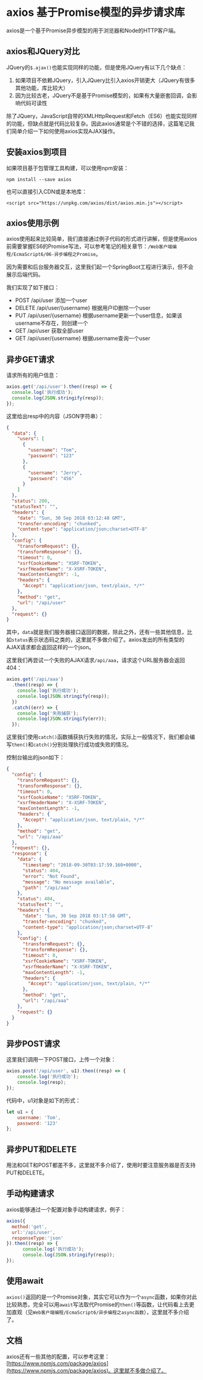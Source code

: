 # axios 基于Promise模型的异步请求库

axios是一个基于Promise异步模型的用于浏览器和Node的HTTP客户端。

## axios和JQuery对比

JQuery的`$.ajax()`也能实现同样的功能，但是使用JQuery有以下几个缺点：

1. 如果项目不依赖JQuery，引入JQuery比引入axios开销更大（JQuery有很多其他功能，库比较大）
2. 因为比较古老，JQuery不是基于Promise模型的，如果有大量嵌套回调，会影响代码可读性

除了JQuery，JavaScript自带的XMLHttpRequest和Fetch（ES6）也能实现同样的功能，但缺点就是代码比较复杂。因此axios通常是个不错的选择，这篇笔记我们简单介绍一下如何使用axios实现AJAX操作。

## 安装axios到项目

如果项目基于包管理工具构建，可以使用npm安装：
```
npm install --save axios
```

也可以直接引入CDN或是本地库：
```
<script src="https://unpkg.com/axios/dist/axios.min.js"></script>
```

## axios使用示例

axios使用起来比较简单，我们直接通过例子代码的形式进行讲解，但是使用axios前需要掌握ES6的Promise写法，可以参考笔记的相关章节：`/Web客户端编程/EcmaScript6/06-异步编程之Promise`。

因为需要和后台服务器交互，这里我们起一个SpringBoot工程进行演示，但不会展示后端代码。

我们实现了如下接口：

* POST /api/user 添加一个user
* DELETE /api/user/{username} 根据用户ID删除一个user
* PUT /api/user/{username} 根据username更新一个user信息，如果该username不存在，则创建一个
* GET /api/user 获取全部user
* GET /api/user/{username} 根据username查询一个user

## 异步GET请求

请求所有的用户信息：

```javascript
axios.get('/api/user').then((resp) => {
  console.log('执行成功');
  console.log(JSON.stringify(resp));
});
```

这里给出resp中的内容（JSON字符串）：
```json
{
  "data": {
	"users": [
	  {
		"username": "Tom",
		"password": "123"
	  },
	  {
		"username": "Jerry",
		"password": "456"
	  }
	]
  },
  "status": 200,
  "statusText": "",
  "headers": {
	"date": "Sun, 30 Sep 2018 03:12:48 GMT",
	"transfer-encoding": "chunked",
	"content-type": "application/json;charset=UTF-8"
  },
  "config": {
	"transformRequest": {},
	"transformResponse": {},
	"timeout": 0,
	"xsrfCookieName": "XSRF-TOKEN",
	"xsrfHeaderName": "X-XSRF-TOKEN",
	"maxContentLength": -1,
	"headers": {
	  "Accept": "application/json, text/plain, */*"
	},
	"method": "get",
	"url": "/api/user"
  },
  "request": {}
}
```

其中，`data`就是我们服务器接口返回的数据，除此之外，还有一些其他信息，比如`status`表示状态码之类的，这里就不多做介绍了。axios发出的所有类型的AJAX请求都会返回这样的一个json。

这里我们再尝试一个失败的AJAX请求`/api/aaa`，请求这个URL服务器会返回404：

```javascript
axios.get('/api/aaa')
  .then((resp) => {
    console.log('执行成功');
    console.log(JSON.stringify(resp));
  })
  .catch((err) => {
    console.log('失败捕获');
    console.log(JSON.stringify(err));
  });
```

这里我们使用`catch()`函数捕获执行失败的情况，实际上一般情况下，我们都会编写`then()`和`catch()`分别处理执行成功或失败的情况。

控制台输出的json如下：
```json
{
  "config": {
	"transformRequest": {},
	"transformResponse": {},
	"timeout": 0,
	"xsrfCookieName": "XSRF-TOKEN",
	"xsrfHeaderName": "X-XSRF-TOKEN",
	"maxContentLength": -1,
	"headers": {
	  "Accept": "application/json, text/plain, */*"
	},
	"method": "get",
	"url": "/api/aaa"
  },
  "request": {},
  "response": {
	"data": {
	  "timestamp": "2018-09-30T03:17:59.160+0000",
	  "status": 404,
	  "error": "Not Found",
	  "message": "No message available",
	  "path": "/api/aaa"
	},
	"status": 404,
	"statusText": "",
	"headers": {
	  "date": "Sun, 30 Sep 2018 03:17:58 GMT",
	  "transfer-encoding": "chunked",
	  "content-type": "application/json;charset=UTF-8"
	},
	"config": {
	  "transformRequest": {},
	  "transformResponse": {},
	  "timeout": 0,
	  "xsrfCookieName": "XSRF-TOKEN",
	  "xsrfHeaderName": "X-XSRF-TOKEN",
	  "maxContentLength": -1,
	  "headers": {
		"Accept": "application/json, text/plain, */*"
	  },
	  "method": "get",
	  "url": "/api/aaa"
	},
	"request": {}
  }
}
```

## 异步POST请求

这里我们调用一下POST接口，上传一个对象：

```javascript
axios.post('/api/user', u1).then((resp) => {
	console.log('执行成功');
	console.log(resp);
});
```

代码中，u1对象是如下的形式：
```javascript
let u1 = {
	username: 'Tom',
	password: '123'
};
```

## 异步PUT和DELETE

用法和GET和POST都差不多，这里就不多介绍了，使用时要注意服务器是否支持PUT和DELETE。

## 手动构建请求

axios能够通过一个配置对象手动构建请求，例子：

```javascript
axios({
  method:'get',
  url:'/api/user',
  responseType:'json'
}).then((resp) => {
      console.log('执行成功');
      console.log(JSON.stringify(resp));
});
```

## 使用await

`axios()`返回的是一个Promise对象，其实它可以作为一个`async`函数，如果你对此比较熟悉，完全可以用`await`写法取代Promise的`then()`等函数，让代码看上去更加直观（见`Web客户端编程/EcmaScript6/异步编程之async函数`），这里就不多介绍了。

## 文档

axios还有一些其他的配置，可以参考这里：[https://www.npmjs.com/package/axios](https://www.npmjs.com/package/axios)。这里就不多做介绍了。
